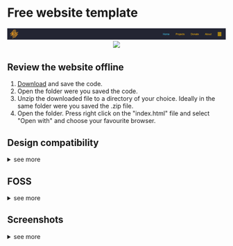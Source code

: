 # Free website template
 
<p align="center"><img src="screenshots/navbar.PNG"></img><a href="https://opensource.org/licenses/MIT" title="License: MIT"><img src="https://img.shields.io/badge/License-MIT-blue.svg"></img></a>
</p>

## Review the website offline
1. [Download](https://github.com/RealCocoArdo/free-website-template/archive/refs/heads/main.zip) and save the code.
2. Open the folder were you saved the code.
3. Unzip the downloaded file to a directory of your choice. Ideally in the same folder were you saved the .zip file.
4. Open the folder. Press right click on the "index.html" file and select "Open with" and choose your favourite browser.



## Design compatibility
<details>
<summary>see more</summary>

### Browsers
The website should be displayed as intended in most browsers.

| Testet browsers                 | Not yet tested |
|---------------------------------|----------------|
| The onion routing (Tor)         | Safari (Apple) |
| Chromium based (Microsoft Edge) | Ecosia         |
| Mozilla Firefox                 | Brave          |
### Devices
| Typ          | Ratio     | Pixel      | Optimized          |
|--------------|-----------|------------|--------------------|
| Desktop      | 16:9      | 1920x1080  | :heavy_check_mark: |
| Tablet       | inbetween | inbetween  | :heavy_check_mark: |
| Mobile       | 9:16      | >1100x1080 | :heavy_check_mark: |
### Design
The design gets adjusted to your browser style mode

| Mode           | Optimized          |
|----------------|--------------------|
| Light          | :x:                |
| Dark (Default) | :heavy_check_mark: |

</details>


## FOSS
<details>
<summary>see more</summary>

This code has a [MIT License](LICENSE.txt).

</details>

## Screenshots
<details>
<summary>see more</summary>

![Screenshot of Knowledge.html](screenshots/index.PNG)
![Screenshot of Donate.html](screenshots/dropdown.PNG)
![Screenshot of Knowledge.html](screenshots/indexMobile.PNG)
![Screenshot of Donate.html](screenshots/dropdownMobile.PNG)

</details>